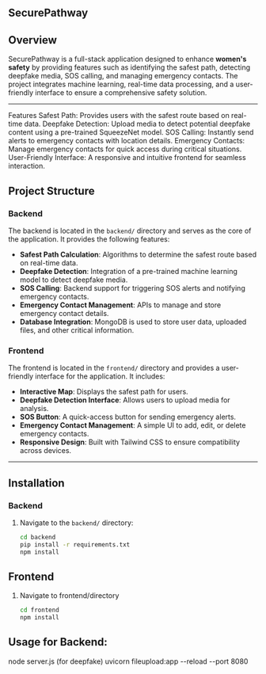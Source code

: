 ## SecurePathway

## Overview
SecurePathway is a full-stack application designed to enhance **women's safety** by providing features such as identifying the safest path, detecting deepfake media, SOS calling, and managing emergency contacts. The project integrates machine learning, real-time data processing, and a user-friendly interface to ensure a comprehensive safety solution.

---
Features
Safest Path: Provides users with the safest route based on real-time data.
Deepfake Detection: Upload media to detect potential deepfake content using a pre-trained SqueezeNet model.
SOS Calling: Instantly send alerts to emergency contacts with location details.
Emergency Contacts: Manage emergency contacts for quick access during critical situations.
User-Friendly Interface: A responsive and intuitive frontend for seamless interaction.


## Project Structure

### Backend
The backend is located in the `backend/` directory and serves as the core of the application. It provides the following features:
- **Safest Path Calculation**: Algorithms to determine the safest route based on real-time data.
- **Deepfake Detection**: Integration of a pre-trained machine learning model to detect deepfake media.
- **SOS Calling**: Backend support for triggering SOS alerts and notifying emergency contacts.
- **Emergency Contact Management**: APIs to manage and store emergency contact details.
- **Database Integration**: MongoDB is used to store user data, uploaded files, and other critical information.

### Frontend
The frontend is located in the `frontend/` directory and provides a user-friendly interface for the application. It includes:
- **Interactive Map**: Displays the safest path for users.
- **Deepfake Detection Interface**: Allows users to upload media for analysis.
- **SOS Button**: A quick-access button for sending emergency alerts.
- **Emergency Contact Management**: A simple UI to add, edit, or delete emergency contacts.
- **Responsive Design**: Built with Tailwind CSS to ensure compatibility across devices.

---

## Installation

### Backend
1. Navigate to the `backend/` directory:
   ```sh
   cd backend
   pip install -r requirements.txt
   npm install

## Frontend
1. Navigate to frontend/directory
    ```sh
    cd frontend
    npm install

## Usage for Backend:
node server.js 
(for deepfake) uvicorn  fileupload:app --reload --port 8080

